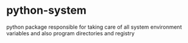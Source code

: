 # python-system
 python package responsible for taking care of all system environment variables and also program directories and registry
